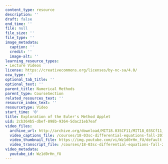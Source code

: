```yaml
---
content_type: resource
description: ''
draft: false
end_time: ''
file: null
file_size: ''
file_type: ''
image_metadata:
  caption: ''
  credit: ''
  image-alt: ''
learning_resource_types:
- Lecture Videos
license: https://creativecommons.org/licenses/by-nc-sa/4.0/
ocw_type: ''
optional_tab_title: ''
optional_text: ''
parent_title: Numerical Methods
parent_type: CourseSection
related_resources_text: ''
resource_index_text: ''
resourcetype: Video
start_time: '0'
title: Exploration of the Euler's Method Applet
uid: 2cb364b5-dbef-898b-9364-5dac21eb7eaf
video_files:
  archive_url: http://archive.org/download/MIT18.03SCF11/MIT18_03SCf11_app7.mp4
  video_captions_file: /courses/18-03sc-differential-equations-fall-2011/349e77864e70500daa8f40ae35afd3aa_Wz1d0rHn_fU.vtt
  video_thumbnail_file: https://img.youtube.com/vi/Wz1d0rHn_fU/default.jpg
  video_transcript_file: /courses/18-03sc-differential-equations-fall-2011/8d645b2b3fe80cc6d76d387b79a4b862_Wz1d0rHn_fU.pdf
video_metadata:
  youtube_id: Wz1d0rHn_fU
---
```


